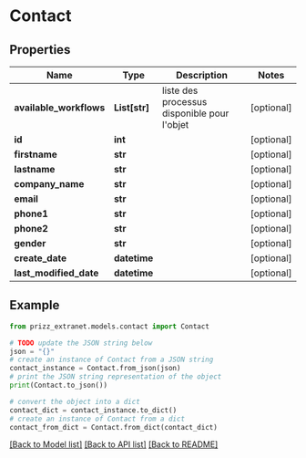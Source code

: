 # Contact


## Properties

Name | Type | Description | Notes
------------ | ------------- | ------------- | -------------
**available_workflows** | **List[str]** | liste des processus disponible pour l&#39;objet | [optional] 
**id** | **int** |  | [optional] 
**firstname** | **str** |  | [optional] 
**lastname** | **str** |  | [optional] 
**company_name** | **str** |  | [optional] 
**email** | **str** |  | [optional] 
**phone1** | **str** |  | [optional] 
**phone2** | **str** |  | [optional] 
**gender** | **str** |  | [optional] 
**create_date** | **datetime** |  | [optional] 
**last_modified_date** | **datetime** |  | [optional] 

## Example

```python
from prizz_extranet.models.contact import Contact

# TODO update the JSON string below
json = "{}"
# create an instance of Contact from a JSON string
contact_instance = Contact.from_json(json)
# print the JSON string representation of the object
print(Contact.to_json())

# convert the object into a dict
contact_dict = contact_instance.to_dict()
# create an instance of Contact from a dict
contact_from_dict = Contact.from_dict(contact_dict)
```
[[Back to Model list]](../README.md#documentation-for-models) [[Back to API list]](../README.md#documentation-for-api-endpoints) [[Back to README]](../README.md)


